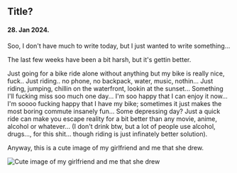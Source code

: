## Title?

#### 28. Jan 2024.

Soo, I don't have much to write today, but I just wanted to write something...

The last few weeks have been a bit harsh, but it's gettin better.

Just going for a bike ride alone without anything but my bike is really nice, fuck.. Just riding.. no phone, no backpack, water, music, nothin... Just riding, jumping, chillin on the waterfront, lookin at the sunset... Something I'll fucking miss soo much one day... I'm soo happy that I can enjoy it now... I'm soooo fucking happy that I have my bike; sometimes it just makes the most boring commute insanely fun... Some depressing day? Just a quick ride can make you escape reality for a bit better than any movie, anime, alcohol or whatever... (I don't drink btw, but a lot of people use alcohol, drugs..., for this shit... though riding is just infinately better solution).

Anyway, this is a cute image of my girlfriend and me that she drew.

![Cute image of my girlfriend and me that she drew](https://cdn.domza.xyz/diary/cute-us.webp)
